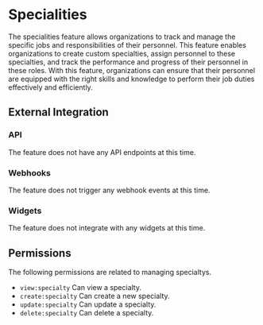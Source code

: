 # Specialities

The specialities feature allows organizations to track and manage the specific jobs and responsibilities of their personnel. This feature
enables organizations to create custom specialties, assign personnel to these specialties, and track the performance and progress of their
personnel in these roles. With this feature, organizations can ensure that their personnel are equipped with the right skills and knowledge
to perform their job duties effectively and efficiently.

## External Integration

### API

The feature does not have any API endpoints at this time.

### Webhooks

The feature does not trigger any webhook events at this time.

### Widgets

The feature does not integrate with any widgets at this time.

## Permissions

The following permissions are related to managing specialtys.

- `view:specialty` Can view a specialty.
- `create:specialty` Can create a new specialty.
- `update:specialty` Can update a specialty.
- `delete:specialty` Can delete a specialty.
